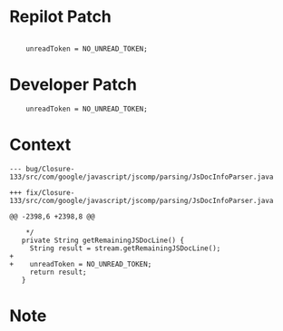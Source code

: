 # Repilot Patch

```

    unreadToken = NO_UNREAD_TOKEN;
```

# Developer Patch

```
    unreadToken = NO_UNREAD_TOKEN;
```

# Context

```
--- bug/Closure-133/src/com/google/javascript/jscomp/parsing/JsDocInfoParser.java

+++ fix/Closure-133/src/com/google/javascript/jscomp/parsing/JsDocInfoParser.java

@@ -2398,6 +2398,8 @@

    */
   private String getRemainingJSDocLine() {
     String result = stream.getRemainingJSDocLine();
+
+    unreadToken = NO_UNREAD_TOKEN;
     return result;
   }
```

# Note

